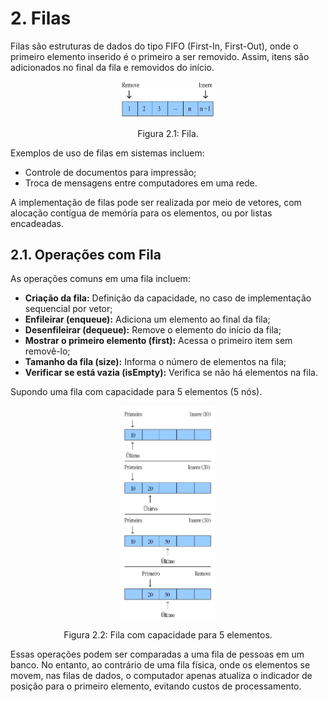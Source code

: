 # 2. Filas

Filas são estruturas de dados do tipo FIFO (First-In, First-Out), onde o primeiro elemento inserido é o primeiro a ser removido. Assim, itens são adicionados no final da fila e removidos do início.

<div align="center">
    <img src="../imgs/fila.png" width="30%" style="max-height: 100vh;"/>
    <p>Figura 2.1: Fila.</p>
</div>

Exemplos de uso de filas em sistemas incluem:

- Controle de documentos para impressão;
- Troca de mensagens entre computadores em uma rede.

A implementação de filas pode ser realizada por meio de vetores, com alocação contígua de memória para os elementos, ou por listas encadeadas.

## 2.1. Operações com Fila

As operações comuns em uma fila incluem:

- **Criação da fila:** Definição da capacidade, no caso de implementação sequencial por vetor;
- **Enfileirar (enqueue):** Adiciona um elemento ao final da fila;
- **Desenfileirar (dequeue):** Remove o elemento do início da fila;
- **Mostrar o primeiro elemento (first):** Acessa o primeiro item sem removê-lo;
- **Tamanho da fila (size):** Informa o número de elementos na fila;
- **Verificar se está vazia (isEmpty):** Verifica se não há elementos na fila.

Supondo uma fila com capacidade para 5 elementos (5 nós).

<div align="center">
    <img src="../imgs/exemplo_enqueue_dequeue.png" width="30%" style="max-height: 80vh;"/>
    <p>Figura 2.2: Fila com capacidade para 5 elementos.</p>
</div>

Essas operações podem ser comparadas a uma fila de pessoas em um banco. No entanto, ao contrário de uma fila física, onde os elementos se movem, nas filas de dados, o computador apenas atualiza o indicador de posição para o primeiro elemento, evitando custos de processamento.
